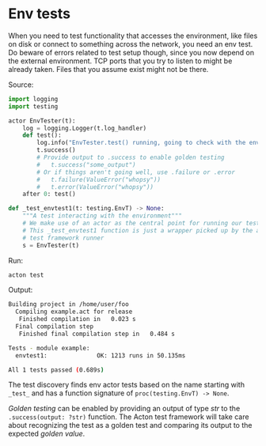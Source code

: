 # Env tests

When you need to test functionality that accesses the environment, like files on disk or connect to something across the network, you need an env test. Do beware of errors related to test setup though, since you now depend on the external environment. TCP ports that you try to listen to might be already taken. Files that you assume exist might not be there.

Source:
```python
import logging
import testing

actor EnvTester(t):
    log = logging.Logger(t.log_handler)
    def test():
        log.info("EnvTester.test() running, going to check with the env", {"worker_threads": t.env.nr_wthreads})
        t.success()
        # Provide output to .success to enable golden testing
        #   t.success("some_output")
        # Or if things aren't going well, use .failure or .error
        #   t.failure(ValueError("whopsy"))
        #   t.error(ValueError("whopsy"))
    after 0: test()

def _test_envtest1(t: testing.EnvT) -> None:
    """A test interacting with the environment"""
    # We make use of an actor as the central point for running our test logic.
    # This _test_envtest1 function is just a wrapper picked up by the acton
    # test framework runner
    s = EnvTester(t)
```

Run:
```sh
acton test
```

Output:
```sh
Building project in /home/user/foo
  Compiling example.act for release
   Finished compilation in   0.023 s
  Final compilation step
   Finished final compilation step in   0.484 s

Tests - module example:
  envtest1:              OK: 1213 runs in 50.135ms

All 1 tests passed (0.689s)

```

The test discovery finds env actor tests based on the name starting with `_test_` and has a function signature of `proc(testing.EnvT) -> None`.

*Golden testing* can be enabled by providing an output of type *str* to the `.success(output: ?str)` function. The Acton test framework will take care about recognizing the test as a golden test and comparing its output to the expected *golden value*.
